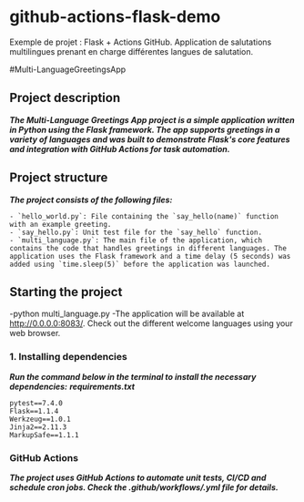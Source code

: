 # github-actions-flask-demo
Exemple de projet : Flask + Actions GitHub. Application de salutations multilingues prenant en charge différentes langues de salutation.

#Multi-LanguageGreetingsApp

## Project description

***The Multi-Language Greetings App project is a simple application written in Python using the Flask framework. The app supports greetings in a variety of languages and was built to demonstrate Flask's core features and integration with GitHub Actions for task automation.***

## Project structure

***The project consists of the following files:***
```
- `hello_world.py`: File containing the `say_hello(name)` function with an example greeting.
- `say_hello.py`: Unit test file for the `say_hello` function.
- `multi_language.py`: The main file of the application, which contains the code that handles greetings in different languages. The application uses the Flask framework and a time delay (5 seconds) was added using `time.sleep(5)` before the application was launched.
```
## Starting the project

-python multi_language.py
-The application will be available at http://0.0.0.0:8083/. Check out the different welcome languages using your web browser.

### 1. Installing dependencies

***Run the command below in the terminal to install the necessary dependencies:***
***requirements.txt***

```
pytest==7.4.0
Flask==1.1.4
Werkzeug==1.0.1
Jinja2==2.11.3
MarkupSafe==1.1.1

```
### GitHub Actions

***The project uses GitHub Actions to automate unit tests, CI/CD and schedule cron jobs. Check the .github/workflows/.yml file for details.***

